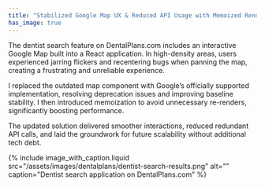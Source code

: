 ```yaml
---
title: "Stabilized Google Map UX & Reduced API Usage with Memoized Rendering"
has_image: true
---
```


The dentist search feature on DentalPlans.com includes an interactive Google Map built into a React application. In high-density areas, users experienced jarring flickers and recentering bugs when panning the map, creating a frustrating and unreliable experience.

I replaced the outdated map component with Google’s officially supported implementation, resolving deprecation issues and improving baseline stability. I then introduced memoization to avoid unnecessary re-renders, significantly boosting performance.

The updated solution delivered smoother interactions, reduced redundant API calls, and laid the groundwork for future scalability without additional tech debt.

{% include image_with_caption.liquid
   src="/assets/images/dentalplans/dentist-search-results.png"
   alt=""
   caption="Dentist search application on DentalPlans.com" %}
